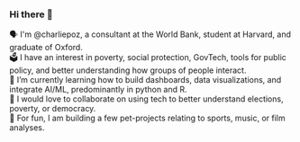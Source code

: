 ### Hi there 👋

🗣 I'm @charliepoz, a consultant at the World Bank, student at Harvard, and graduate of Oxford.  
🗳 I have an interest in poverty, social protection, GovTech, tools for public policy, and better understanding how groups of people interact.  
🌱 I’m currently learning how to build dashboards, data visualizations, and integrate AI/ML, predominantly in python and R.  
👯️ I would love to collaborate on using tech to better understand elections, poverty, or democracy.  
👾 For fun, I am building a few pet-projects relating to sports, music, or film analyses.
